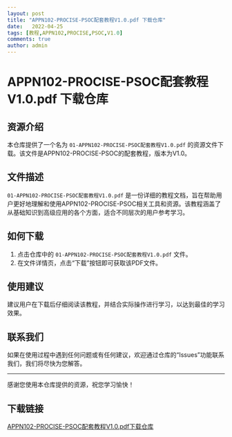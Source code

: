 ```yaml
---
layout: post
title: "APPN102-PROCISE-PSOC配套教程V1.0.pdf 下载仓库"
date:   2022-04-25
tags: [教程,APPN102,PROCISE,PSOC,V1.0]
comments: true
author: admin
---
```

# APPN102-PROCISE-PSOC配套教程V1.0.pdf 下载仓库

## 资源介绍

本仓库提供了一个名为 `01-APPN102-PROCISE-PSOC配套教程V1.0.pdf` 的资源文件下载。该文件是APPN102-PROCISE-PSOC的配套教程，版本为V1.0。

## 文件描述

`01-APPN102-PROCISE-PSOC配套教程V1.0.pdf` 是一份详细的教程文档，旨在帮助用户更好地理解和使用APPN102-PROCISE-PSOC相关工具和资源。该教程涵盖了从基础知识到高级应用的各个方面，适合不同层次的用户参考学习。

## 如何下载

1. 点击仓库中的 `01-APPN102-PROCISE-PSOC配套教程V1.0.pdf` 文件。
2. 在文件详情页，点击“下载”按钮即可获取该PDF文件。

## 使用建议

建议用户在下载后仔细阅读该教程，并结合实际操作进行学习，以达到最佳的学习效果。

## 联系我们

如果在使用过程中遇到任何问题或有任何建议，欢迎通过仓库的“Issues”功能联系我们，我们将尽快为您解答。

---

感谢您使用本仓库提供的资源，祝您学习愉快！

## 下载链接

[APPN102-PROCISE-PSOC配套教程V1.0.pdf下载仓库](https://pan.quark.cn/s/0282b3b4ac9b)
